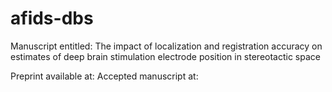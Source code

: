 # afids-dbs
Manuscript entitled: The impact of localization and registration accuracy on estimates of deep brain stimulation electrode position in stereotactic space

Preprint available at:
Accepted manuscript at:
